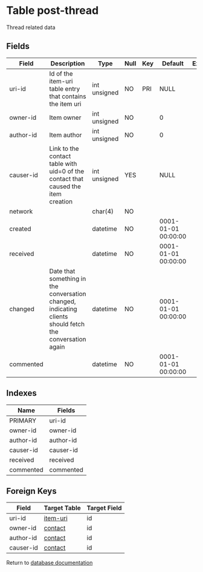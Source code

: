 Table post-thread
===========

Thread related data

Fields
------

| Field     | Description                                                                                             | Type         | Null | Key | Default             | Extra |
| --------- | ------------------------------------------------------------------------------------------------------- | ------------ | ---- | --- | ------------------- | ----- |
| uri-id    | Id of the item-uri table entry that contains the item uri                                               | int unsigned | NO   | PRI | NULL                |       |
| owner-id  | Item owner                                                                                              | int unsigned | NO   |     | 0                   |       |
| author-id | Item author                                                                                             | int unsigned | NO   |     | 0                   |       |
| causer-id | Link to the contact table with uid=0 of the contact that caused the item creation                       | int unsigned | YES  |     | NULL                |       |
| network   |                                                                                                         | char(4)      | NO   |     |                     |       |
| created   |                                                                                                         | datetime     | NO   |     | 0001-01-01 00:00:00 |       |
| received  |                                                                                                         | datetime     | NO   |     | 0001-01-01 00:00:00 |       |
| changed   | Date that something in the conversation changed, indicating clients should fetch the conversation again | datetime     | NO   |     | 0001-01-01 00:00:00 |       |
| commented |                                                                                                         | datetime     | NO   |     | 0001-01-01 00:00:00 |       |

Indexes
------------

| Name | Fields |
|------|---------|
| PRIMARY | uri-id |
| owner-id | owner-id |
| author-id | author-id |
| causer-id | causer-id |
| received | received |
| commented | commented |

Foreign Keys
------------

| Field | Target Table | Target Field |
|-------|--------------|--------------|
| uri-id | [item-uri](help/database/db_item-uri) | id |
| owner-id | [contact](help/database/db_contact) | id |
| author-id | [contact](help/database/db_contact) | id |
| causer-id | [contact](help/database/db_contact) | id |

Return to [database documentation](help/database)
